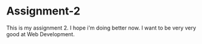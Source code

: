 # Assignment-2
This is my assignment 2. I hope i'm doing better now. I want to be very very good at Web Development.
